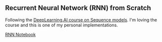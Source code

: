## Recurrent Neural Network (RNN) from Scratch

Following the [DeepLearning.AI course on Sequence models](https://www.coursera.org/learn/nlp-sequence-models). I'm loving the course and this is one of my personal implementations.

[RNN Notebook](rnn.ipynb)
